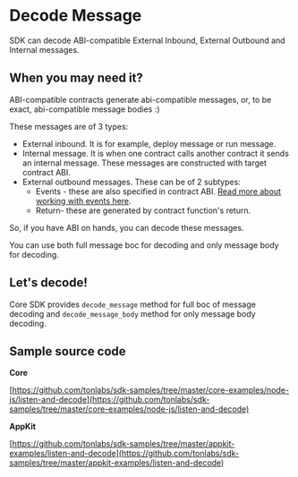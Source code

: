 # Decode Message

SDK can decode ABI-compatible External Inbound, External Outbound and Internal messages.

## When you may need it?

ABI-compatible contracts generate abi-compatible messages, or, to be exact, abi-compatible message bodies :)

These messages are of 3 types:

* External inbound. It is for example, deploy message or run message. 
* Internal message. It is when one contract calls another contract it sends an internal message. These messages are constructed with target contract ABI. 
* External outbound messages. These can be of 2 subtypes:
  * Events - these are also specified in contract ABI. [Read more about working with events here](work\_with\_events.md).
  * Return- these are generated by contract function's return.

So, if you have ABI on hands, you can decode these messages.

You can use both full message boc for decoding and only message body for decoding.

## Let's decode!

Core SDK provides `decode_message` method for full boc of message decoding and `decode_message_body` method for only message body decoding.

## Sample source code

**Core**

[https://github.com/tonlabs/sdk-samples/tree/master/core-examples/node-js/listen-and-decode](https://github.com/tonlabs/sdk-samples/tree/master/core-examples/node-js/listen-and-decode)

**AppKit**

[https://github.com/tonlabs/sdk-samples/tree/master/appkit-examples/listen-and-decode](https://github.com/tonlabs/sdk-samples/tree/master/appkit-examples/listen-and-decode)
